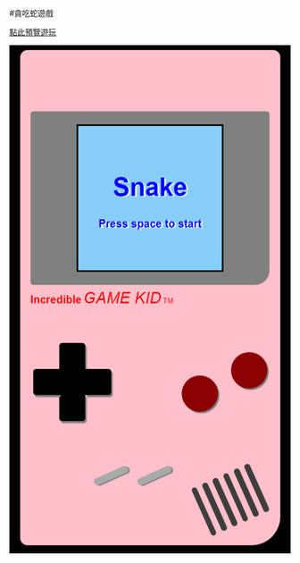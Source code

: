 #貪吃蛇遊戲

[點此預覽遊玩](https://willingheart0526.github.io/0_Demo/Snake_game/)

[snake]:https://github.com/willingheart0526/0_Demo/blob/master/Snake_game/Snake_game.PNG

[![snake]](https://willingheart0526.github.io/0_Demo/Snake_game/)